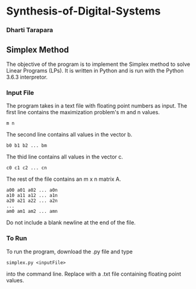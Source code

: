 # Synthesis-of-Digital-Systems
### Dharti Tarapara

## Simplex Method

The objective of the program is to implement the Simplex method to solve Linear Programs
(LPs). It is written in Python and is run with the Python 3.6.3 interpretor.

### Input File

The program takes in a text file with floating point numbers as input. The first line contains the maximization problem's m and n values.
```
m n
```
The second line contains all values in the vector b.
```
b0 b1 b2 ... bm
```
The thid line contains all values in the vector c.
```
c0 c1 c2 ... cn
```
The rest of the file contains an m x n matrix A.
```
a00 a01 a02 ... a0n
a10 a11 a12 ... a1n
a20 a21 a22 ... a2n
...
am0 am1 am2 ... amn
```
Do not include a blank newline at the end of the file.

### To Run

To run the program, download the .py file and type
```
simplex.py <inputFile>
```
into the command line. Replace <inputFile> with a .txt file containing floating point values.
